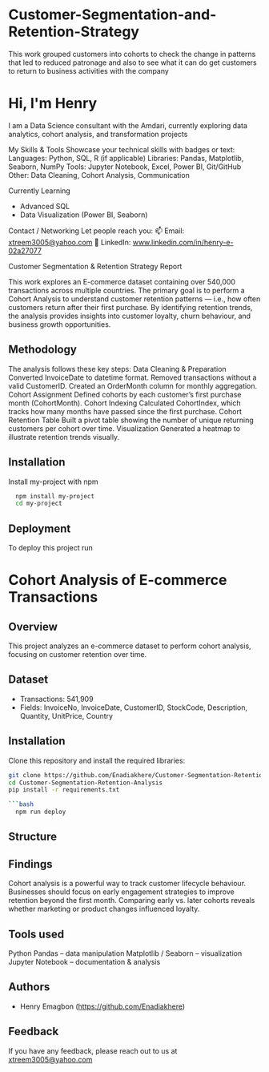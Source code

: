 # Customer-Segmentation-and-Retention-Strategy
This work grouped customers into cohorts to check the change in patterns that led to reduced patronage and also to see what it can do get customers to return to business activities with the company
# Hi, I'm Henry
I am a Data Science consultant with the Amdari,
currently exploring data analytics, cohort analysis, and transformation projects

My Skills & Tools
Showcase your technical skills with badges or text:
Languages: Python, SQL, R (if applicable)
Libraries: Pandas, Matplotlib, Seaborn, NumPy
Tools: Jupyter Notebook, Excel, Power BI, Git/GitHub
Other: Data Cleaning, Cohort Analysis, Communication

Currently Learning  
- Advanced SQL  
- Data Visualization (Power BI, Seaborn)  


Contact / Networking
Let people reach you:
📫 Email: xtreem3005@yahoo.com
💼 LinkedIn: www.linkedin.com/in/henry-e-02a27077





Customer Segmentation & Retention Strategy Report

This work explores an E-commerce dataset containing over 540,000 transactions across multiple countries. The primary goal is to perform a Cohort Analysis to understand customer retention patterns — i.e., how often customers return after their first purchase.
By identifying retention trends, the analysis provides insights into customer loyalty, churn behaviour, and business growth opportunities.


## Methodology
The analysis follows these key steps:
Data Cleaning & Preparation
Converted InvoiceDate to datetime format.
Removed transactions without a valid CustomerID.
Created an OrderMonth column for monthly aggregation.
Cohort Assignment
Defined cohorts by each customer’s first purchase month (CohortMonth).
Cohort Indexing
Calculated CohortIndex, which tracks how many months have passed since the first purchase.
Cohort Retention Table
Built a pivot table showing the number of unique returning customers per cohort over time.
Visualization
Generated a heatmap to illustrate retention trends visually.
## Installation

Install my-project with npm

```bash
  npm install my-project
  cd my-project
```
    
## Deployment

To deploy this project run
# Cohort Analysis of E-commerce Transactions

## Overview
This project analyzes an e-commerce dataset to perform cohort analysis, focusing on customer retention over time.

## Dataset
- Transactions: 541,909
- Fields: InvoiceNo, InvoiceDate, CustomerID, StockCode, Description, Quantity, UnitPrice, Country

## Installation
Clone this repository and install the required libraries:

```bash
git clone https://github.com/Enadiakhere/Customer-Segmentation-Retention-Analysis.git
cd Customer-Segmentation-Retention-Analysis
pip install -r requirements.txt

```bash
  npm run deploy
```


## Structure
## Findings
Cohort analysis is a powerful way to track customer lifecycle behaviour.
Businesses should focus on early engagement strategies to improve retention beyond the first month.
Comparing early vs. later cohorts reveals whether marketing or product changes influenced loyalty.
## Tools used 
Python
Pandas – data manipulation
Matplotlib / Seaborn – visualization
Jupyter Notebook – documentation & analysis
## Authors

- Henry Emagbon (https://github.com/Enadiakhere)


## Feedback

If you have any feedback, please reach out to us at xtreem3005@yahoo.com

